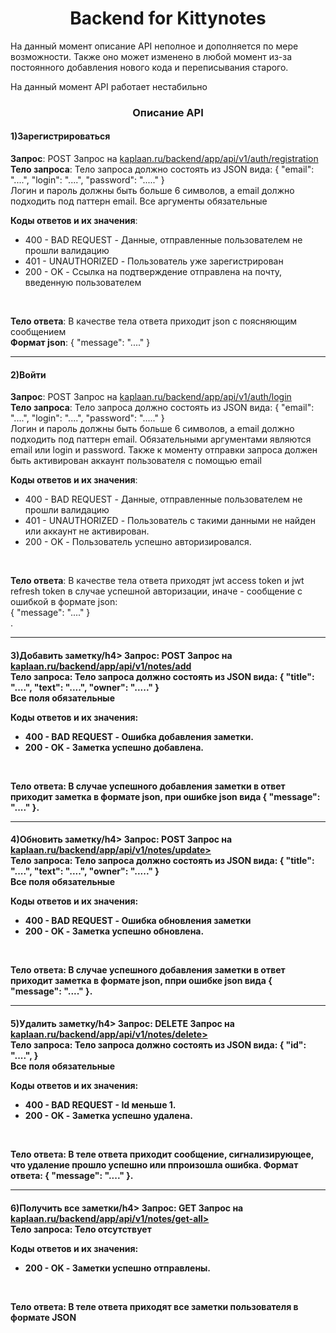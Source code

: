 <h1 align="center">Backend for Kittynotes</h1>

<p>На данный момент описание API неполное и дополняется по мере возможности.
Также оно может изменено в любой момент из-за постоянного добавления нового кода и переписывания старого.</p>
<p>На данный момент API работает нестабильно</p>

<h3 align="center">Описание API</h3>
<h4>1)Зарегистрироваться</h4>
<b>Запрос</b>: POST Запрос на <a href = kaplaan.ru/backend/app/api/v1/auth/registration>kaplaan.ru/backend/app/api/v1/auth/registration<a> <br>
<b>Тело запроса</b>: Тело запроса должно состоять из JSON вида:
{
 "email": "....",
 "login": "....",
 "password": "....."
} <br>
Логин и пароль должны быть больше 6 символов, а email должно подходить под паттерн email. Все аргументы обязательные <br>

<b>Коды ответов и их значения</b>: <br>
<ul>
  <li> 400 - BAD REQUEST - Данные, отправленные пользователем не прошли валидацию
  </li>
  
  <li> 401 - UNAUTHORIZED - Пользователь уже зарегистрирован
  </li>
  
  <li> 200 - OK - Ссылка на подтверждение отправлена на почту, введенную пользователем
  </li>
 </ul> <br>
 
 <b>Тело ответа</b>: В качестве тела ответа приходит json с поясняющим сообщением<br>
 <b>Формат json</b>:
 {
 "message": "...."
 } <br>
 <hr>
 
 <h4>2)Войти</h4>
<b>Запрос</b>: POST Запрос на <a href = kaplaan.ru/backend/app/api/v1/auth/login>kaplaan.ru/backend/app/api/v1/auth/login<a> <br>
<b>Тело запроса</b>: Тело запроса должно состоять из JSON вида:
{
 "email": "....",
 "login": "....",
 "password": "....."
} <br>
Логин и пароль должны быть больше 6 символов, а email должно подходить под паттерн email. Обязательными аргументами являются email или login и password.
Также к моменту отправки запроса должен быть активирован аккаунт пользователя с помощью email<br>

<b>Коды ответов и их значения</b>: <br>
<ul>
  <li> 400 - BAD REQUEST - Данные, отправленные пользователем не прошли валидацию
  </li>
  
  <li> 401 - UNAUTHORIZED - Пользователь с такими данными не найден или аккаунт не активирован.
  </li>
  
  <li> 200 - OK - Пользователь успешно авторизировался.
  </li>
 </ul> <br>
 
 <b>Тело ответа</b>: В качестве тела ответа приходят jwt access token и jwt refresh token в случае успешной авторизации, иначе - сообщение с ошибкой в формате json: <br>
 {
 "message": "...."
 } <br>.
  <hr>

  <h4>3)Добавить заметку/h4>
<b>Запрос</b>: POST Запрос на <a href = kaplaan.ru/backend/app/api/v1/notes/add>kaplaan.ru/backend/app/api/v1/notes/add<a> <br>
<b>Тело запроса</b>: Тело запроса должно состоять из JSON вида:
{
 "title": "....",
 "text": "....",
 "owner": "....."
} <br>
Все поля обязательные<br>

<b>Коды ответов и их значения</b>: <br>
<ul>
  <li> 400 - BAD REQUEST - Ошибка добавления заметки.
  </li>

  <li> 200 - OK - Заметка успешно добавлена.
  </li>
 </ul> <br>
 
 <b>Тело ответа</b>: В случае успешного добавления заметки в ответ приходит заметка в формате json, при ошибке json вида 
 {
 "message": "...."
 }.
 <hr>

 <h4>4)Обновить заметку/h4>
<b>Запрос</b>: POST Запрос на <a href = kaplaan.ru/backend/app/api/v1/notes/update>kaplaan.ru/backend/app/api/v1/notes/update></a> <br>
<b>Тело запроса</b>: Тело запроса должно состоять из JSON вида:
{
 "title": "....",
 "text": "....",
 "owner": "....."
} <br>
Все поля обязательные<br>

<b>Коды ответов и их значения</b>: <br>
<ul>
  <li> 400 - BAD REQUEST - Ошибка обновления заметки
  </li>

  <li> 200 - OK - Заметка успешно обновлена.
  </li>
 </ul> <br>
 
 <b>Тело ответа</b>: В случае успешного добавления заметки в ответ приходит заметка в формате json, ппри ошибке json вида 
 {
 "message": "...."
 }.
 <hr>

  <h4>5)Удалить заметку/h4>
<b>Запрос</b>: DELETE Запрос на <a href = kaplaan.ru/backend/app/api/v1/notes/delete>kaplaan.ru/backend/app/api/v1/notes/delete></a> <br>
<b>Тело запроса</b>: Тело запроса должно состоять из JSON вида:
{
 "id": "....",
} <br>
Все поля обязательные<br>

<b>Коды ответов и их значения</b>: <br>
<ul>
 <li> 400 - BAD REQUEST - Id меньше 1.
  </li>
  <li> 200 - OK - Заметка успешно удалена.
  </li>
 </ul> <br>
 
 <b>Тело ответа</b>: В теле ответа приходит сообщение, сигнализирующее, что удаление прошло успешно или ппроизошла ошибка.
 <b> Формат ответа:</b>
 {
 "message": "...."
 }.
 <hr>
 
 <h4>6)Получить все заметки/h4>
<b>Запрос</b>: GET Запрос на <a href = kaplaan.ru/backend/app/api/v1/notes/get-all>kaplaan.ru/backend/app/api/v1/notes/get-all></a> <br>
<b>Тело запроса</b>: Тело отсутствует

<b>Коды ответов и их значения</b>: <br>
<ul>

  <li> 200 - OK - Заметки успешно отправлены.
  </li>
 </ul> <br>
 
 <b>Тело ответа</b>: В теле ответа приходят все заметки пользователя в формате JSON

